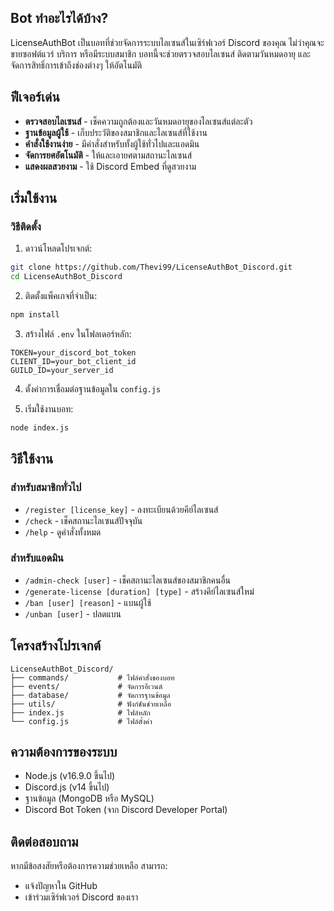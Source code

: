 ## Bot ทำอะไรได้บ้าง?

LicenseAuthBot เป็นบอทที่ช่วยจัดการระบบไลเซนส์ในเซิร์ฟเวอร์ Discord ของคุณ ไม่ว่าคุณจะขายซอฟต์แวร์ บริการ หรือมีระบบสมาชิก บอทนี้จะช่วยตรวจสอบไลเซนส์ ติดตามวันหมดอายุ และจัดการสิทธิ์การเข้าถึงช่องต่างๆ ให้อัตโนมัติ

## ฟีเจอร์เด่น

- **ตรวจสอบไลเซนส์** - เช็คความถูกต้องและวันหมดอายุของไลเซนส์แต่ละตัว
- **ฐานข้อมูลผู้ใช้** - เก็บประวัติของสมาชิกและไลเซนส์ที่ใช้งาน
- **คำสั่งใช้งานง่าย** - มีคำสั่งสำหรับทั้งผู้ใช้ทั่วไปและแอดมิน
- **จัดการยศอัตโนมัติ** - ให้และเอายศตามสถานะไลเซนส์
- **แสดงผลสวยงาม** - ใช้ Discord Embed ที่ดูสวยงาม

## เริ่มใช้งาน

### วิธีติดตั้ง

1. ดาวน์โหลดโปรเจกต์:
```bash
git clone https://github.com/Thevi99/LicenseAuthBot_Discord.git
cd LicenseAuthBot_Discord
```

2. ติดตั้งแพ็คเกจที่จำเป็น:
```bash
npm install
```

3. สร้างไฟล์ `.env` ในโฟลเดอร์หลัก:
```
TOKEN=your_discord_bot_token
CLIENT_ID=your_bot_client_id
GUILD_ID=your_server_id
```

4. ตั้งค่าการเชื่อมต่อฐานข้อมูลใน `config.js`

5. เริ่มใช้งานบอท:
```bash
node index.js
```

## วิธีใช้งาน

### สำหรับสมาชิกทั่วไป
- `/register [license_key]` - ลงทะเบียนด้วยคีย์ไลเซนส์
- `/check` - เช็คสถานะไลเซนส์ปัจจุบัน
- `/help` - ดูคำสั่งทั้งหมด

### สำหรับแอดมิน
- `/admin-check [user]` - เช็คสถานะไลเซนส์ของสมาชิกคนอื่น
- `/generate-license [duration] [type]` - สร้างคีย์ไลเซนส์ใหม่
- `/ban [user] [reason]` - แบนผู้ใช้
- `/unban [user]` - ปลดแบน

## โครงสร้างโปรเจกต์

```
LicenseAuthBot_Discord/
├── commands/           # ไฟล์คำสั่งของบอท
├── events/             # จัดการอีเวนต์
├── database/           # จัดการฐานข้อมูล
├── utils/              # ฟังก์ชันช่วยเหลือ
├── index.js            # ไฟล์หลัก
└── config.js           # ไฟล์ตั้งค่า
```

## ความต้องการของระบบ

- Node.js (v16.9.0 ขึ้นไป)
- Discord.js (v14 ขึ้นไป)
- ฐานข้อมูล (MongoDB หรือ MySQL)
- Discord Bot Token (จาก Discord Developer Portal)


## ติดต่อสอบถาม

หากมีข้อสงสัยหรือต้องการความช่วยเหลือ สามารถ:
- แจ้งปัญหาใน GitHub
- เข้าร่วมเซิร์ฟเวอร์ Discord ของเรา
